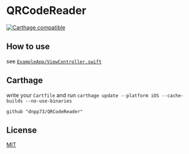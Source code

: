 QRCodeReader
===

[![Carthage compatible](https://img.shields.io/badge/Carthage-compatible-4BC51D.svg?style=flat-square)](https://github.com/Carthage/Carthage)


## How to use

see [`ExampleApp/ViewController.swift`](/ExampleApp/ViewController.swift)


## Carthage

write your `Cartfile` and run `carthage update --platform iOS --cache-builds --no-use-binaries`

```
github "dnpp73/QRCodeReader"
```


## License

[MIT](/LICENSE)
